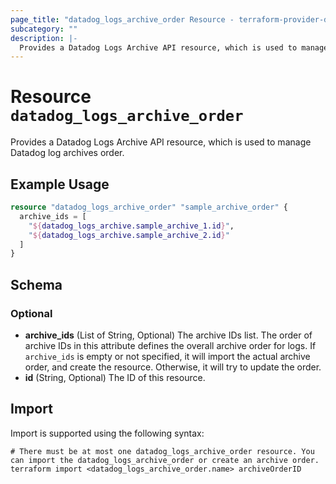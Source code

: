 ```yaml
---
page_title: "datadog_logs_archive_order Resource - terraform-provider-datadog"
subcategory: ""
description: |-
  Provides a Datadog Logs Archive API resource, which is used to manage Datadog log archives order.
---
```


# Resource `datadog_logs_archive_order`

Provides a Datadog Logs Archive API resource, which is used to manage Datadog log archives order.

## Example Usage

```terraform
resource "datadog_logs_archive_order" "sample_archive_order" {
  archive_ids = [
    "${datadog_logs_archive.sample_archive_1.id}",
    "${datadog_logs_archive.sample_archive_2.id}"
  ]
}
```

## Schema

### Optional

- **archive_ids** (List of String, Optional) The archive IDs list. The order of archive IDs in this attribute defines the overall archive order for logs. If `archive_ids` is empty or not specified, it will import the actual archive order, and create the resource. Otherwise, it will try to update the order.
- **id** (String, Optional) The ID of this resource.

## Import

Import is supported using the following syntax:

```shell
# There must be at most one datadog_logs_archive_order resource. You can import the datadog_logs_archive_order or create an archive order.
terraform import <datadog_logs_archive_order.name> archiveOrderID
```
